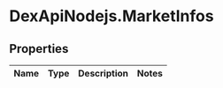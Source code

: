 # DexApiNodejs.MarketInfos

## Properties
Name | Type | Description | Notes
------------ | ------------- | ------------- | -------------
